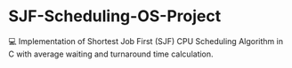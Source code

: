 # SJF-Scheduling-OS-Project
💻 Implementation of Shortest Job First (SJF) CPU Scheduling Algorithm in C with average waiting and turnaround time calculation.
